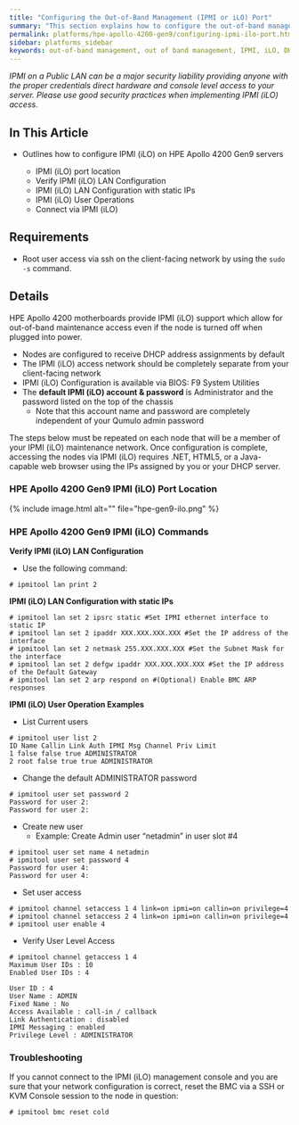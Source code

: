 ```yaml
---
title: "Configuring the Out-of-Band Management (IPMI or iLO) Port"
summary: "This section explains how to configure the out-of-band management (IPMI or iLO) port on HPE Apollo 4200 Gen9 nodes."
permalink: platforms/hpe-apollo-4200-gen9/configuring-ipmi-ilo-port.html
sidebar: platforms_sidebar
keywords: out-of-band management, out of band management, IPMI, iLO, DHCP, network, networking, LAN, ipmitool
---
```

*IPMI on a Public LAN can be a major security liability providing anyone with the proper credentials direct hardware and console level access to your server. Please use good security practices when implementing IPMI (iLO) access.*

## In This Article

-   Outlines how to configure IPMI (iLO) on HPE Apollo 4200 Gen9 servers

    -   IPMI (iLO) port location
    -   Verify IPMI (iLO) LAN Configuration
    -   IPMI (iLO) LAN Configuration with static IPs
    -   IPMI (iLO) User Operations
    -   Connect via IPMI (iLO)

## Requirements

-   Root user access via ssh on the client-facing network by using the `sudo -s` command.

## Details

HPE Apollo 4200 motherboards provide IPMI (iLO) support which allow for out-of-band maintenance access even if the node is turned off when plugged into power.

-   Nodes are configured to receive DHCP address assignments by default
-   The IPMI (iLO) access network should be completely separate from your client-facing network
-   IPMI (iLO) Configuration is available via BIOS: F9 System Utilities
-   The **default IPMI (iLO) account & password** is Administrator and the password listed on the top of the chassis
    -   Note that this account name and password are completely independent of your Qumulo admin password

The steps below must be repeated on each node that will be a member of your IPMI (iLO) maintenance network. Once configuration is complete, accessing the nodes via IPMI (iLO) requires .NET, HTML5, or a Java-capable web browser using the IPs assigned by you or your DHCP server.

### HPE Apollo 4200 Gen9 IPMI (iLO) Port Location

{% include image.html alt="" file="hpe-gen9-ilo.png" %}

### HPE Apollo 4200 Gen9 IPMI (iLO) Commands

**Verify IPMI (iLO) LAN Configuration**

-   Use the following command:

   ```
   # ipmitool lan print 2
   ```

**IPMI (iLO) LAN Configuration with static IPs**

   ```
   # ipmitool lan set 2 ipsrc static #Set IPMI ethernet interface to static IP
   # ipmitool lan set 2 ipaddr XXX.XXX.XXX.XXX #Set the IP address of the interface
   # ipmitool lan set 2 netmask 255.XXX.XXX.XXX #Set the Subnet Mask for the interface
   # ipmitool lan set 2 defgw ipaddr XXX.XXX.XXX.XXX #Set the IP address of the Default Gateway
   # ipmitool lan set 2 arp respond on #(Optional) Enable BMC ARP responses
   ```

**IPMI (iLO) User Operation Examples**

-   List Current users

   ```
   # ipmitool user list 2
   ID Name Callin Link Auth IPMI Msg Channel Priv Limit
   1 false false true ADMINISTRATOR
   2 root false true true ADMINISTRATOR
   ```

-   Change the default ADMINISTRATOR password

   ```
   # ipmitool user set password 2
   Password for user 2:
   Password for user 2:
   ```

-   Create new user
    -   Example: Create Admin user “netadmin” in user slot \#4

   ```
   # ipmitool user set name 4 netadmin
   # ipmitool user set password 4
   Password for user 4:
   Password for user 4:
   ```

-   Set user access

   ```
   # ipmitool channel setaccess 1 4 link=on ipmi=on callin=on privilege=4
   # ipmitool channel setaccess 2 4 link=on ipmi=on callin=on privilege=4
   # ipmitool user enable 4
   ```

-   Verify User Level Access

   ```
   # ipmitool channel getaccess 1 4
   Maximum User IDs : 10
   Enabled User IDs : 4

   User ID : 4
   User Name : ADMIN
   Fixed Name : No
   Access Available : call-in / callback
   Link Authentication : disabled
   IPMI Messaging : enabled
   Privilege Level : ADMINISTRATOR
   ```

### Troubleshooting

If you cannot connect to the IPMI (iLO) management console and you are sure that your network configuration is correct, reset the BMC via a SSH or KVM Console session to the node in question:

   ```
   # ipmitool bmc reset cold
   ```
